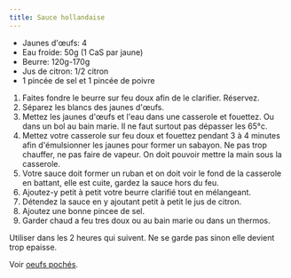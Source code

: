 ```yaml
---
title: Sauce hollandaise
---
```


- Jaunes d'œufs: 4
- Eau froide: 50g (1 CaS par jaune)
- Beurre: 120g-170g
- Jus de citron: 1/2 citron
- 1 pincée de sel et 1 pincée de poivre

1. Faites fondre le beurre sur feu doux afin de le clarifier. Réservez.
1. Séparez les blancs des jaunes d'œufs.
1. Mettez les jaunes d'œufs et l'eau dans une casserole et fouettez. Ou dans un bol au bain marie.
   Il ne faut surtout pas dépasser les 65°c.
1. Mettez votre casserole sur feu doux et fouettez pendant 3 à 4
   minutes afin d'émulsionner les jaunes pour former un sabayon. Ne pas trop chauffer, ne pas faire de vapeur. On doit pouvoir mettre la main sous la casserole.
1. Votre sauce doit former un ruban et on doit voir le fond de la casserole en battant, elle est cuite, gardez la sauce hors du feu.
1. Ajoutez-y petit à petit votre beurre clarifié tout en mélangeant.
1. Détendez la sauce en y ajoutant petit à petit le jus de citron.
1. Ajoutez une bonne pincee de sel.
1. Garder chaud a feu tres doux ou au bain marie ou dans un thermos.

Utiliser dans les 2 heures qui suivent. Ne se garde pas sinon elle devient trop epaisse.

Voir [oeufs pochés](oeufs-poches.md).